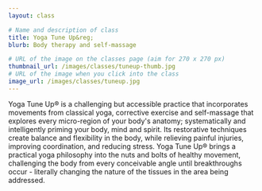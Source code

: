 ```yaml
---
layout: class

# Name and description of class
title: Yoga Tune Up&reg;
blurb: Body therapy and self-massage

# URL of the image on the classes page (aim for 270 x 270 px)
thumbnail_url: /images/classes/tuneup-thumb.jpg
# URL of the image when you click into the class
image_url: /images/classes/tuneup.jpg
---
```


Yoga Tune Up&reg; is a challenging but accessible practice that incorporates movements from classical yoga, corrective exercise and self-massage that explores every micro-region of your body's anatomy; systematically and intelligently priming your body, mind and spirit. Its restorative techniques create balance and flexibility in the body, while relieving painful injuries, improving coordination, and reducing stress. Yoga Tune Up® brings a practical yoga philosophy into the nuts and bolts of healthy movement, challenging the body from every conceivable angle until breakthroughs occur - literally changing the nature of the tissues in the area being addressed.
